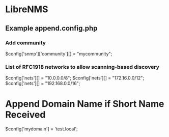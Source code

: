 # LibreNMS

## Example append.config.php

### Add community
  $config['snmp']['community'][] = "mycommunity";

### List of RFC1918 networks to allow scanning-based discovery
  $config['nets'][] = "10.0.0.0/8";
  $config['nets'][] = "172.16.0.0/12";
  $config['nets'][] = "192.168.0.0/16";

# Append Domain Name if Short Name Received
  $config['mydomain'] = 'test.local';



